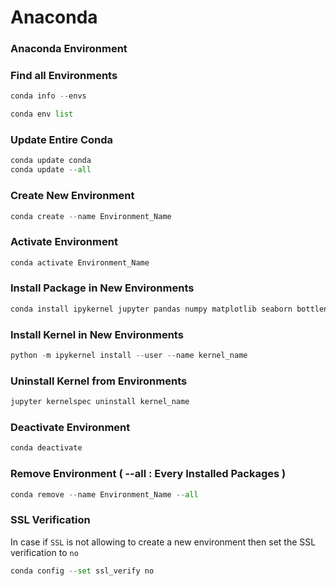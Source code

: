 # Anaconda

### Anaconda Environment

### Find all Environments
```python
conda info --envs
```

```python
conda env list
```

### Update Entire Conda 
```python
conda update conda
conda update --all
```

### Create New Environment 
```python
conda create --name Environment_Name
```

### Activate Environment
```python
conda activate Environment_Name
```

### Install Package in New Environments 
```python
conda install ipykernel jupyter pandas numpy matplotlib seaborn bottleneck numexpr
```

### Install Kernel in New Environments 
```python
python -m ipykernel install --user --name kernel_name
```

### Uninstall Kernel from Environments 
```python
jupyter kernelspec uninstall kernel_name
```

### Deactivate Environment
```python
conda deactivate
```

### Remove Environment ( --all : Every Installed Packages )
```python
conda remove --name Environment_Name --all
```

### SSL Verification

In case if `SSL` is not allowing to create a new environment then set the SSL verification to `no`

```python
conda config --set ssl_verify no
```
